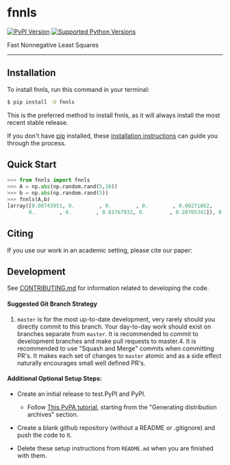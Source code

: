 # fnnls

[![PyPI Version](https://img.shields.io/pypi/v/fnnls.svg)](https://pypi.org/project/fnnls/)
[![Supported Python Versions](https://img.shields.io/pypi/pyversions/fnnls.svg)](https://pypi.org/project/fnnls/)

Fast Nonnegative Least Squares

---

## Installation

To install fnnls, run this command in your terminal:

```bash
$ pip install -U fnnls
```

This is the preferred method to install fnnls, as it will always install the most recent stable release.

If you don't have [pip](https://pip.pypa.io) installed, these [installation instructions](http://docs.python-guide.org/en/latest/starting/installation/) can guide
you through the process.

## Quick Start
```python
>>> from fnnls import fnnls
>>> A = np.abs(np.random.rand(5,10)) 
>>> b = np.abs(np.random.rand(5))
>>> fnnls(A,b)
[array([0.08743951, 0.        , 0.        , 0.        , 0.00271862,
       0.        , 0.        , 0.01767932, 0.        , 0.28705341]), 0.07496726413383449]

```

## Citing
If you use our work in an academic setting, please cite our paper:



## Development
See [CONTRIBUTING.md](CONTRIBUTING.md) for information related to developing the code.

#### Suggested Git Branch Strategy
1. `master` is for the most up-to-date development, very rarely should you directly commit to this branch. Your day-to-day work should exist on branches separate from `master`. It is recommended to commit to development branches and make pull requests to master.4. It is recommended to use "Squash and Merge" commits when committing PR's. It makes each set of changes to `master`
atomic and as a side effect naturally encourages small well defined PR's.


#### Additional Optional Setup Steps:
* Create an initial release to test.PyPI and PyPI.
    * Follow [This PyPA tutorial](https://packaging.python.org/tutorials/packaging-projects/#generating-distribution-archives), starting from the "Generating distribution archives" section.

* Create a blank github repository (without a README or .gitignore) and push the code to it.

* Delete these setup instructions from `README.md` when you are finished with them.
